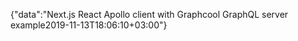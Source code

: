 {"data":"Next.js React Apollo client with Graphcool GraphQL server example2019-11-13T18:06:10+03:00"}
